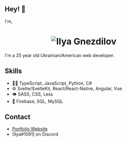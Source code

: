 ## Hey! 👋
I'm, 

<h1 align="center">
  <img src="https://imagedelivery.net/jwHiTPdD9NSTNd6dIleh1A/9f8be739-4c46-419e-ae6d-dd8782302000/public" alt="Ilya Gnezdilov" />
</h1>

I'm a 25 year old Ukrainian/American web developer.

## Skills
- 👨‍💻 TypeScript, JavaScript, Python, C#
- ⚙️ Svelte/SvelteKit, React/React-Native, Angular, Vue
- 👁️ SASS, CSS, Less
- 💽 Firebase, SQL, MySQL

## Contact
- [Portfolio Website](https://www.ilyag.dev)
- [Ilya#1061] on Discord
